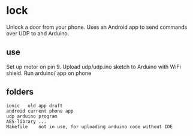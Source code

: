 lock
====

Unlock a door from your phone.
Uses an Android app to send commands over UDP to and Arduino.

## use
Set up motor on pin 9.
Upload udp/udp.ino sketch to Arduino with WiFi shield.
Run arduino/ app on phone

## folders
```
ionic	old app draft
android	current phone app
udp	arduino program
AES-library	...
Makefile	not in use, for uploading arduino code without IDE
```

